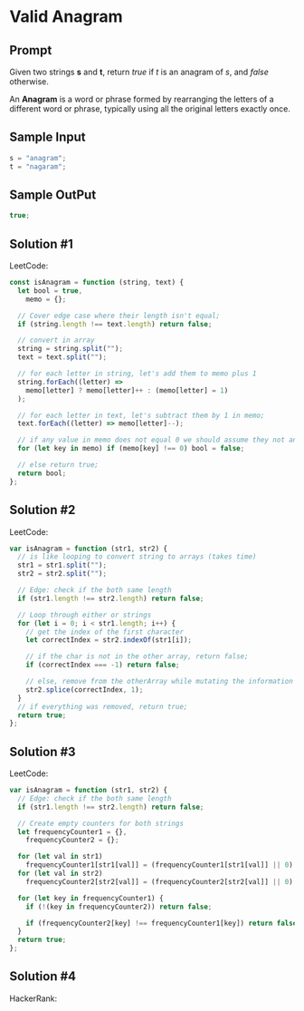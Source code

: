 # Valid Anagram

## Prompt

Given two strings **s** and **t**, return _true_ if _t_ is an anagram of _s_, and _false_ otherwise.

An **Anagram** is a word or phrase formed by rearranging the letters of a different word or phrase, typically using all the original letters exactly once.

## Sample Input

```js
s = "anagram";
t = "nagaram";
```

## Sample OutPut

```js
true;
```

## Solution #1

LeetCode:

```js
const isAnagram = function (string, text) {
  let bool = true,
    memo = {};

  // Cover edge case where their length isn't equal;
  if (string.length !== text.length) return false;

  // convert in array
  string = string.split("");
  text = text.split("");

  // for each letter in string, let's add them to memo plus 1
  string.forEach((letter) =>
    memo[letter] ? memo[letter]++ : (memo[letter] = 1)
  );

  // for each letter in text, let's subtract them by 1 in memo;
  text.forEach((letter) => memo[letter]--);

  // if any value in memo does not equal 0 we should assume they not anagram;
  for (let key in memo) if (memo[key] !== 0) bool = false;

  // else return true;
  return bool;
};
```

## Solution #2

LeetCode:

```js
var isAnagram = function (str1, str2) {
  // is like looping to convert string to arrays (takes time)
  str1 = str1.split("");
  str2 = str2.split("");

  // Edge: check if the both same length
  if (str1.length !== str2.length) return false;

  // Loop through either or strings
  for (let i = 0; i < str1.length; i++) {
    // get the index of the first character
    let correctIndex = str2.indexOf(str1[i]);

    // if the char is not in the other array, return false;
    if (correctIndex === -1) return false;

    // else, remove from the otherArray while mutating the information passed
    str2.splice(correctIndex, 1);
  }
  // if everything was removed, return true;
  return true;
};
```

## Solution #3

LeetCode:

```js
var isAnagram = function (str1, str2) {
  // Edge: check if the both same length
  if (str1.length !== str2.length) return false;

  // Create empty counters for both strings
  let frequencyCounter1 = {},
    frequencyCounter2 = {};

  for (let val in str1)
    frequencyCounter1[str1[val]] = (frequencyCounter1[str1[val]] || 0) + 1;
  for (let val in str2)
    frequencyCounter2[str2[val]] = (frequencyCounter2[str2[val]] || 0) + 1;

  for (let key in frequencyCounter1) {
    if (!(key in frequencyCounter2)) return false;

    if (frequencyCounter2[key] !== frequencyCounter1[key]) return false;
  }
  return true;
};
```

## Solution #4

HackerRank:

```js

```
